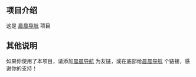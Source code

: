 ## 项目介绍

这是 [晨晨导航](https://nav.ichen.ink/) 项目

## 其他说明

如果你使用了本项目，请添加[晨晨导航](https://nav.ichen.ink/) 为友链，或在底部给[晨晨导航](https://nav.ichen.ink/) 个链接，感谢你的支持！